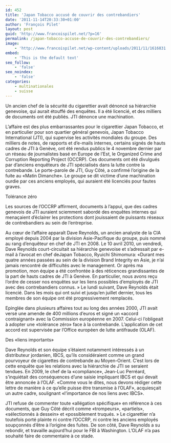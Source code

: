 ```yaml
---
id: 452
title: 'Japan Tobacco accusé de couvrir des contrebandiers'
date: '2011-11-14T20:33:30+01:00'
author: 'François Pilet'
layout: post
guid: 'http://www.francoispilet.net/?p=16'
permalink: /japan-tobacco-accuse-de-couvrir-des-contrebandiers/
image:
    - 'http://www.francoispilet.net/wp-content/uploads/2011/11/1616831.jpg'
embed:
    - 'This is the default text'
seo_follow:
    - 'false'
seo_noindex:
    - 'false'
categories:
    - multinationales
    - suisse
---
```


Un ancien chef de la sécurité du cigarettier avait dénoncé sa hiérarchie genevoise, qui aurait étouffé des enquêtes. Il a été licencié, et des milliers de documents ont été publiés. JTI dénonce une machination.

L’affaire est des plus embarrassantes pour le cigarettier Japan Tobacco, et en particulier pour son quartier général genevois, Japan Tobacco International (JTI), qui supervise les activités mondiales du groupe. Des milliers de notes, de rapports et d’e-mails internes, certains signés de hauts cadres de JTI à Genève, ont été rendus publics le 4 novembre dernier par un réseau de journalistes basé en Europe de l’Est, le Organized Crime and Corruption Reporting Project (OCCRP). Ces documents ont été divulgués par d’anciens enquêteurs de JTI spécialisés dans la lutte contre la contrebande. Le porte-parole de JTI, Guy Côté, a confirmé l’origine de la fuite au «Matin Dimanche». Le groupe se dit victime d’une machination ourdie par ces anciens employés, qui auraient été licenciés pour fautes graves.

Tolérance zéro

Les sources de l’OCCRP affirment, documents à l’appui, que des cadres genevois de JTI auraient sciemment sabordé des enquêtes internes qui menaçaient d’éclairer les protections dont jouissaient de puissants réseaux de contrebandiers au sein de l’entreprise.

Au cœur de l’affaire apparaît Dave Reynolds, un ancien analyste de la CIA employé depuis 2004 par la division Asie-Pacifique du groupe, puis nommé au rang d’enquêteur en chef de JTI en 2008. Le 10 avril 2010, un vendredi, Dave Reynolds court-circuitait sa hiérarchie genevoise et s’adressait par e-mail à l’avocat en chef deJapan Tobacco, Ryuichi Shimomura: «Durant mes quatre années passées au sein de la division Brand Integrity en Asie, je n’ai jamais rencontré de difficultés avec le management. Or après ma promotion, mon équipe a été confrontée à des réticences grandissantes de la part de hauts cadres de JTI à Genève. En particulier, nous avons reçu l’ordre de cesser nos enquêtes sur les liens possibles d’employés de JTI avec des contrebandiers connus. » Le lundi suivant, Dave Reynolds était licencié. Dans les mois qui ont suivi et jusqu’en juillet dernier, tous les membres de son équipe ont été progressivement remplacés.

Epinglée dans plusieurs affaires tout au long des années 2000, JTI avait versé une amende de 400 millions d’euros et signé un «accord contraignant» avec la Commission européenne en 2007. Celui-ci l’obligeait à adopter une «tolérance zéro» face à la contrebande. L’application de cet accord est supervisée par l’Office européen de lutte antifraude (OLAF).

Des «liens importants»

Dave Reynolds et son équipe s’étaient notamment intéressés à un distributeur jordanien, IBCS, qu’ils considéraient comme un grand pourvoyeur de cigarettes de contrebande au Moyen-Orient. C’est lors de cette enquête que les relations avec la hiérarchie de JTI se seraient tendues. En 2009, le chef de la «compliance», Jean-Luc Perréard, s’inquiétait des conséquences d’une saisie impliquant IBCS et qui devait être annoncée à l’OLAF. «Comme vous le dites, nous devons rédiger cette lettre de manière à ce qu’elle puisse être transmise à l’OLAF», acquiesçait un autre cadre, soulignant «l’importance de nos liens avec IBCS».

JTI refuse de commenter toute «allégation spécifique» en référence à ces documents, que Guy Côté décrit comme «trompeurs», «partiels», «sélectionnés à dessein» et «possiblement truqués. » Le cigarettier n’a toutefois porté plainte ni contre l’OCCRP, ni contre les anciens employés soupçonnés d’être à l’origine des fuites. De son côté, Dave Reynolds a su rebondir, et travaille aujourd’hui pour le FBI à Washington. L’OLAF n’a pas souhaité faire de commentaire à ce stade.